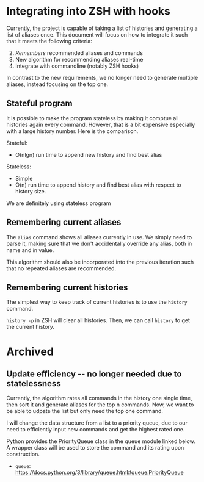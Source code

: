 # Integrating into ZSH with hooks

Currently, the project is capable of taking a list of histories and generating a
list of aliases once. This document will focus on how to integrate it such that
it meets the following criteria:

2. *Remembers* recommended aliases and commands
3. New algorithm for recommending aliases real-time
4. Integrate with commandline (notably ZSH hooks)

In contrast to the new requirements, we no longer need to generate multiple
aliases, instead focusing on the top one.

## Stateful program

It is possible to make the program stateless by making it comptue all histories
again every command. However, that is a bit expensive especially with a large
history number. Here is the comparison.

Stateful:
* O(nlgn) run time to append new history and find best alias

Stateless:
* Simple
* O(n) run time to append history and find best alias with respect to history
  size.

We are definitely using stateless program

## Remembering current aliases

The `alias` command shows all aliases currently in use. We simply need to parse
it, making sure that we don't accidentally override any alias, both in name and
in value.

This algorithm should also be incorporated into the previous iteration such that
no repeated aliases are recommended.

## Remembering current histories

The simplest way to keep track of current histories is to use the `history`
command.

`history -p` in ZSH will clear all histories. Then, we can call `history` to get
the current history.

# Archived

## Update efficiency -- no longer needed due to statelessness

Currently, the algorithm rates all commands in the history one single time, then
sort it and generate aliases for the top n commands. Now, we want to be able to
udpate the list but only need the top one command.

I will change the data structure from a list to a priority
queue, due to our need to efficiently input new commands and get the highest
rated one.

Python provides the PriorityQueue class in the queue module linked below. A
wrapper class will be used to store the command and its rating upon
construction.

* `queue`: https://docs.python.org/3/library/queue.html#queue.PriorityQueue

